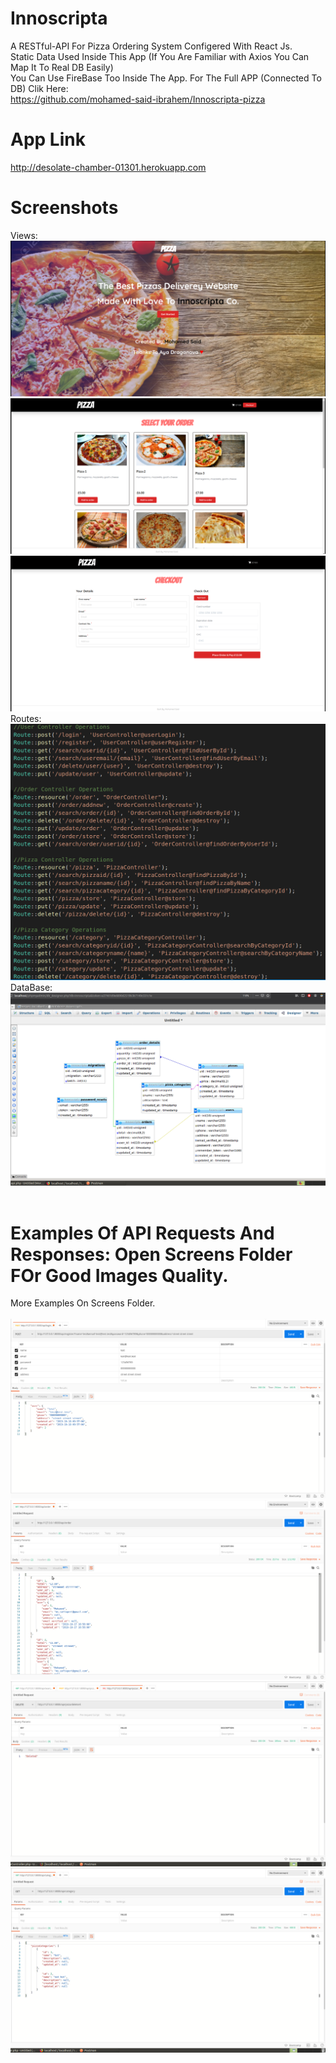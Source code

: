 # Innoscripta
A RESTful-API For Pizza Ordering System Configered With React Js.
</br>
Static Data Used Inside This App (If You Are Familiar with Axios You Can Map It To Real DB Easily)
</br>
You Can Use FireBase Too Inside The App. For The Full APP (Connected To DB) Clik Here: 
</br>
https://github.com/mohamed-said-ibrahem/Innoscripta-pizza
</br>
# App Link
http://desolate-chamber-01301.herokuapp.com
# Screenshots
Views:
![alt text](https://github.com/mohamed-said-ibrahem/Innoscripta/blob/master/Screens/Site/1.png)
![alt text](https://github.com/mohamed-said-ibrahem/Innoscripta/blob/master/Screens/Site/2.png)
![alt text](https://github.com/mohamed-said-ibrahem/Innoscripta/blob/master/Screens/Site/3.png)
Routes:
![alt text](https://github.com/mohamed-said-ibrahem/Innoscripta/blob/master/Screens/Routes.png)
DataBase:
![alt text](https://github.com/mohamed-said-ibrahem/Innoscripta/blob/master/Screens/DataBase.png)
</br>
</br>
# Examples Of API Requests And Responses: Open Screens Folder FOr Good Images Quality.
More Examples On Screens Folder.
</br>
</br>
![alt text](https://github.com/mohamed-said-ibrahem/Innoscripta/blob/master/Screens/2.png)
![alt text](https://github.com/mohamed-said-ibrahem/Innoscripta/blob/master/Screens/13.png)
![alt text](https://github.com/mohamed-said-ibrahem/Innoscripta/blob/master/Screens/30.png)
![alt text](https://github.com/mohamed-said-ibrahem/Innoscripta/blob/master/Screens/33.png)


